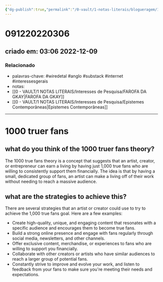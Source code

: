 ```yaml
---
{"dg-publish":true,"permalink":"/0-vault/1-notas-literais/blogueragem/1000-fas-de-verdade/","tags":["wiredetal","anglo","substack","internet","interessesgerais"],"dgHomeLink":true,"dgShowLocalGraph":true,"dgShowFileTree":true,"dgEnableSearch":true,"noteIcon":""}
---
```


# 091220220306
## criado em: 03:06 2022-12-09

### Relacionado
- palavras-chave: #wiredetal #anglo #substack #internet #interessesgerais 
- notas: 
- [[0 - VAULT/1 NOTAS LITERAIS/Interesses de Pesquisa/FAROFA DA GKAY\|FAROFA DA GKAY]]
- [[0 - VAULT/1 NOTAS LITERAIS/Interesses de Pesquisa/Epistemes Contemporâneas\|Epistemes Contemporâneas]]
---
# 1000 truer fans

## what do you think of the 1000 truer fans theory?

The 1000 true fans theory is a concept that suggests that an artist, creator, or entrepreneur can earn a living by having just 1,000 true fans who are willing to consistently support them financially. The idea is that by having a small, dedicated group of fans, an artist can make a living off of their work without needing to reach a massive audience.

## what are the strategies to achieve this?

There are several strategies that an artist or creator could use to try to achieve the 1,000 true fans goal. Here are a few examples:

-   Create high-quality, unique, and engaging content that resonates with a specific audience and encourages them to become true fans.
-   Build a strong online presence and engage with fans regularly through social media, newsletters, and other channels.
-   Offer exclusive content, merchandise, or experiences to fans who are willing to support you financially.
-   Collaborate with other creators or artists who have similar audiences to reach a larger group of potential fans.
-   Constantly strive to improve and evolve your work, and listen to feedback from your fans to make sure you're meeting their needs and expectations.